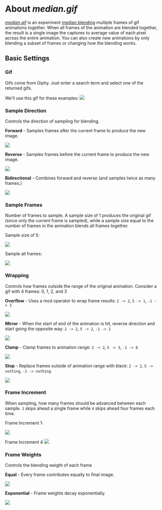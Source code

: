 # About *median.gif*

*[median.gif](site)* is an experiment [median blending](http://petapixel.com/2013/05/29/a-look-at-reducing-noise-in-photographs-using-median-blending/) multiple frames of gif animations together. When all frames of the animation are blended together, the result is a single image the captures to average value of each pixel across the entire animation. You can also create new animations by only blending a subset of frames or changing how the blending works.

## Basic Settings

### Gif
Gifs come from Giphy. Just enter a search term and select one of the returned gifs.

We'll use this gif for these examples:
![](https://raw.githubusercontent.com/mattbierner/median-gif/gh-pages/documentation/images/original.gif)

### Sample Direction
Controls the direction of sampling for blending. 

**Forward** - Samples frames after the current frame to produce the new image.

![](https://raw.githubusercontent.com/mattbierner/median-gif/gh-pages/documentation/images/example.gif)


**Reverse** - Samples frames before the current frame to produce the new image.

![](https://raw.githubusercontent.com/mattbierner/median-gif/gh-pages/documentation/images/reverse.gif)


**Bidirectional** - Combines forward and reverse (and samples twice as many frames.)

![](https://raw.githubusercontent.com/mattbierner/median-gif/gh-pages/documentation/images/bidirectional.gif)


### Sample Frames
Number of frames to sample. A sample size of 1 produces the original gif (since only the current frame is sampled), while a sample size equal to the number of frames in the animation blends all frames together.

Sample size of 5:

![](https://raw.githubusercontent.com/mattbierner/median-gif/gh-pages/documentation/images/sample-5.gif)

Sample all frames:

![](https://raw.githubusercontent.com/mattbierner/median-gif/gh-pages/documentation/images/sample-all.png)


### Wrapping
Controls how frames outside the range of the original animation. Consider a gif with 4 frames: 0, 1, 2, and 3

**Overflow** - Uses a mod operator to wrap frame results: `2 -> 2`, `5 -> 1`, `-1 -> 3`

![](https://raw.githubusercontent.com/mattbierner/median-gif/gh-pages/documentation/images/example.gif)


**Mirror** - When the start of end of the animation is hit, reverse direction and start going the opposite way: `2 -> 2`, `5 -> 2`, `-1 -> 1`

![](https://raw.githubusercontent.com/mattbierner/median-gif/gh-pages/documentation/images/mirror.gif)


**Clamp** - Clamp frames to animation range: `2 -> 2`, `5 -> 3`, `-1 -> 0`

![](https://raw.githubusercontent.com/mattbierner/median-gif/gh-pages/documentation/images/clamp.gif)


**Stop** - Replace frames outside of animation range with black: `2 -> 2`, `5 -> nothing`, `-1 -> nothing`

![](https://raw.githubusercontent.com/mattbierner/median-gif/gh-pages/documentation/images/stop.gif)


### Frame Increment
When sampling, how many frames should be advanced between each sample. `1` skips ahead a single frame while `4` skips ahead four frames each time.

Frame Increment 1:

![](https://raw.githubusercontent.com/mattbierner/median-gif/gh-pages/documentation/images/example.gif)

Frame Increment 4
![](https://raw.githubusercontent.com/mattbierner/median-gif/gh-pages/documentation/images/increment-4.gif)


### Frame Weights
Controls the blending weight of each frame

**Equal** - Every frame contributes equally to final image.

![](https://raw.githubusercontent.com/mattbierner/median-gif/gh-pages/documentation/images/example.gif)

**Exponential** - Frame weights decay exponentially. 

![](https://raw.githubusercontent.com/mattbierner/median-gif/gh-pages/documentation/images/exponential-5.gif)




[site]: https://mattbierner.github.io/median-gif/